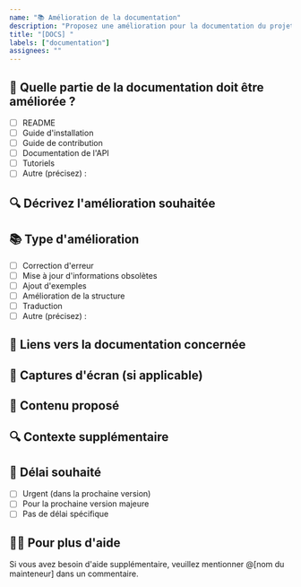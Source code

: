 ```yaml
---
name: "📚 Amélioration de la documentation"
description: "Proposez une amélioration pour la documentation du projet"
title: "[DOCS] "
labels: ["documentation"]
assignees: ""
---
```


## 📝 Quelle partie de la documentation doit être améliorée ?
<!-- Décrivez clairement quelle partie de la documentation doit être améliorée. -->
- [ ] README
- [ ] Guide d'installation
- [ ] Guide de contribution
- [ ] Documentation de l'API
- [ ] Tutoriels
- [ ] Autre (précisez) :

## 🔍 Décrivez l'amélioration souhaitée
<!-- Décrivez en détail ce qui manque ou ce qui pourrait être amélioré dans la documentation. -->

## 📚 Type d'amélioration
- [ ] Correction d'erreur
- [ ] Mise à jour d'informations obsolètes
- [ ] Ajout d'exemples
- [ ] Amélioration de la structure
- [ ] Traduction
- [ ] Autre (précisez) :

## 🔗 Liens vers la documentation concernée
<!-- Ajoutez des liens vers les pages de documentation concernées. -->

## 📸 Captures d'écran (si applicable)
<!-- Si possible, ajoutez des captures d'écran pour illustrer les modifications souhaitées. -->

## 📝 Contenu proposé
<!-- Si vous avez du contenu à proposer, partagez-le ici. Utilisez le formatage Markdown. -->

## 🔍 Contexte supplémentaire
<!-- Ajoutez tout autre contexte ou information supplémentaire ici. -->

## 📅 Délai souhaité
- [ ] Urgent (dans la prochaine version)
- [ ] Pour la prochaine version majeure
- [ ] Pas de délai spécifique

## 🙋‍♂️ Pour plus d'aide
Si vous avez besoin d'aide supplémentaire, veuillez mentionner @[nom du mainteneur] dans un commentaire.
